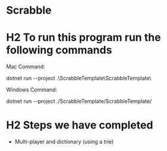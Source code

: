 # Scrabble
# H2 To run this program run the following commands

Mac Command:

dotnet run --project .\ScrabbleTemplate\ScrabbleTemplate\

Windows Command:

dotnet run --project ./ScrabbleTemplate/ScrabbleTemplate/

# H2 Steps we have completed
- Multi-player and dictionary (using a trie)

